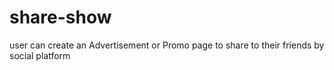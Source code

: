 # share-show
user can create an Advertisement or Promo page to share to their friends by social platform
